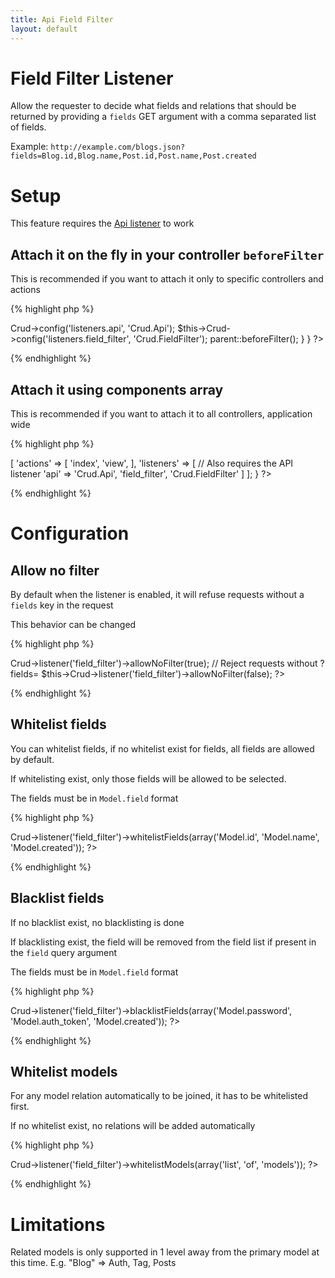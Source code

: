 ```yaml
---
title: Api Field Filter
layout: default
---
```


# Field Filter Listener

Allow the requester to decide what fields and relations that should be
returned by providing a `fields` GET argument with a comma separated list of fields.

Example: `http://example.com/blogs.json?fields=Blog.id,Blog.name,Post.id,Post.name,Post.created`

# Setup

This feature requires the [Api listener]({{site.url}}/docs/listeners/api.html) to work

## Attach it on the fly in your controller `beforeFilter`

This is recommended if you want to attach it only to specific controllers and actions

{% highlight php %}
<?php
class SamplesController extends AppController {

	public function beforeFilter() {
		// Also requires the API listener
		$this->Crud->config('listeners.api', 'Crud.Api');
		$this->Crud->config('listeners.field_filter', 'Crud.FieldFilter');

		parent::beforeFilter();
	}
}
?>
{% endhighlight %}

## Attach it using components array

This is recommended if you want to attach it to all controllers, application wide

{% highlight php %}
<?php
class SamplesController extends AppController {

	public $components = [
		'RequestHandler',
		'Crud.Crud' => [
			'actions' => [
				'index',
				'view',
			],
			'listeners' => [
				// Also requires the API listener
				'api' => 'Crud.Api',
				'field_filter', 'Crud.FieldFilter'
			]
		];

}
?>
{% endhighlight %}

# Configuration

## Allow no filter

By default when the listener is enabled, it will refuse requests without a `fields` key in the request

This behavior can be changed

{% highlight php %}
<?php
// Allow request without ?fields=
$this->Crud->listener('field_filter')->allowNoFilter(true);

// Reject requests without ?fields=
$this->Crud->listener('field_filter')->allowNoFilter(false);
?>
{% endhighlight %}

## Whitelist fields

You can whitelist fields, if no whitelist exist for fields, all fields are allowed by default.

If whitelisting exist, only those fields will be allowed to be selected.

The fields must be in `Model.field` format

{% highlight php %}
<?php
$this->Crud->listener('field_filter')->whitelistFields(array('Model.id', 'Model.name', 'Model.created'));
?>
{% endhighlight %}

## Blacklist fields

If no blacklist exist, no blacklisting is done

If blacklisting exist, the field will be removed from the field list if present in the `field` query argument

The fields must be in `Model.field` format

{% highlight php %}
<?php
$this->Crud->listener('field_filter')->blacklistFields(array('Model.password', 'Model.auth_token', 'Model.created'));
?>
{% endhighlight %}

## Whitelist models

For any model relation automatically to be joined, it has to be whitelisted first.

If no whitelist exist, no relations will be added automatically

{% highlight php %}
<?php
$this->Crud->listener('field_filter')->whitelistModels(array('list', 'of', 'models'));
?>
{% endhighlight %}

# Limitations

Related models is only supported in 1 level away from the primary model at this time. E.g. "Blog" => Auth, Tag, Posts
